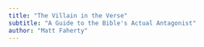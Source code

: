 ```yaml
---
title: "The Villain in the Verse"
subtitle: "A Guide to the Bible's Actual Antagonist"
author: "Matt Faherty"
---
```

